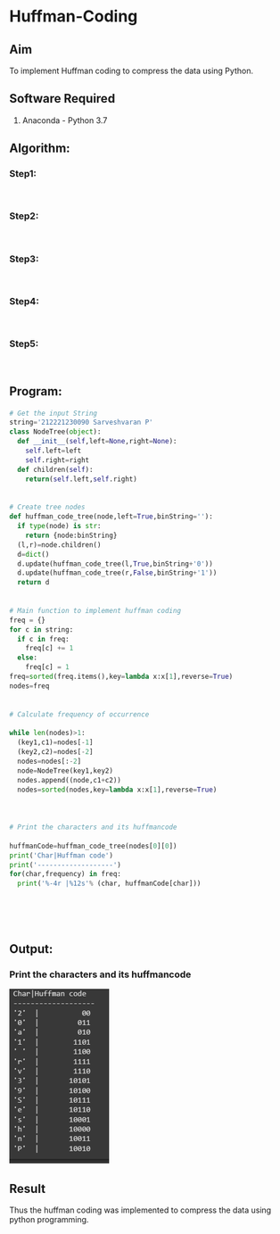 # Huffman-Coding
## Aim
To implement Huffman coding to compress the data using Python.

## Software Required
1. Anaconda - Python 3.7

## Algorithm:
### Step1:
<br>


### Step2:
<br>

### Step3:
<br>

### Step4:
<br>

### Step5:
<br>

 
## Program:

``` Python
# Get the input String
string='212221230090 Sarveshvaran P'
class NodeTree(object):
  def __init__(self,left=None,right=None):
    self.left=left
    self.right=right
  def children(self):
    return(self.left,self.right)


# Create tree nodes
def huffman_code_tree(node,left=True,binString=''):
  if type(node) is str:
    return {node:binString}
  (l,r)=node.children()
  d=dict()
  d.update(huffman_code_tree(l,True,binString+'0'))
  d.update(huffman_code_tree(r,False,binString+'1'))
  return d


# Main function to implement huffman coding
freq = {}
for c in string:
  if c in freq:
    freq[c] += 1
  else:
    freq[c] = 1
freq=sorted(freq.items(),key=lambda x:x[1],reverse=True)
nodes=freq


# Calculate frequency of occurrence

while len(nodes)>1:
  (key1,c1)=nodes[-1]
  (key2,c2)=nodes[-2]
  nodes=nodes[:-2]
  node=NodeTree(key1,key2)
  nodes.append((node,c1+c2))
  nodes=sorted(nodes,key=lambda x:x[1],reverse=True)



# Print the characters and its huffmancode

huffmanCode=huffman_code_tree(nodes[0][0])
print('Char|Huffman code')
print('-------------------')
for(char,frequency) in freq:
  print('%-4r |%12s'% (char, huffmanCode[char]))






```
## Output:

### Print the characters and its huffmancode
![](77.png)



## Result
Thus the huffman coding was implemented to compress the data using python programming.

